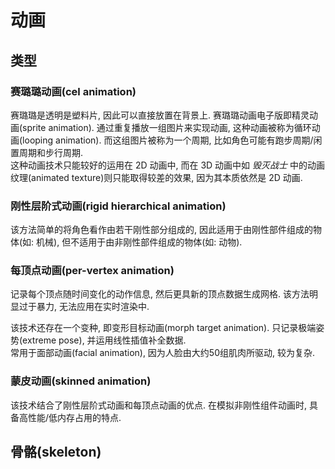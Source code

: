 # 动画

## 类型

### 赛璐璐动画(cel animation)

赛璐璐是透明是塑料片, 因此可以直接放置在背景上. 赛璐璐动画电子版即精灵动画(sprite animation). 通过重复播放一组图片来实现动画, 这种动画被称为循环动画(looping animation). 而这组图片被称为一个周期, 比如角色可能有跑步周期/闲置周期和步行周期.  
这种动画技术只能较好的运用在 2D 动画中, 而在 3D 动画中如 *毁灭战士* 中的动画纹理(animated texture)则只能取得较差的效果, 因为其本质依然是 2D 动画.  

### 刚性层阶式动画(rigid hierarchical animation)

该方法简单的将角色看作由若干刚性部分组成的, 因此适用于由刚性部件组成的物体(如: 机械), 但不适用于由非刚性部件组成的物体(如: 动物).  

### 每顶点动画(per-vertex animation)

记录每个顶点随时间变化的动作信息, 然后更具新的顶点数据生成网格. 该方法明显过于暴力, 无法应用在实时渲染中.  

该技术还存在一个变种, 即变形目标动画(morph target animation). 只记录极端姿势(extreme pose), 并运用线性插值补全数据.  
常用于面部动画(facial animation), 因为人脸由大约50组肌肉所驱动, 较为复杂.  

### 蒙皮动画(skinned animation)

该技术结合了刚性层阶式动画和每顶点动画的优点. 在模拟非刚性组件动画时, 具备高性能/低内存占用的特点.  

## 骨骼(skeleton)
